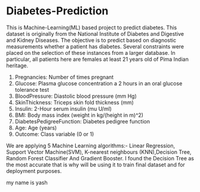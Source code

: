 # Diabetes-Prediction
This is Machine-Learning(ML) based project to predict diabetes.
This dataset is originally from the National Institute of Diabetes and Digestive and Kidney Diseases. The objective is to predict based on diagnostic measurements whether a patient has diabetes.
Several constraints were placed on the selection of these instances from a larger database. In particular, all patients here are females at least 21 years old of Pima Indian heritage.
1. Pregnancies: Number of times pregnant
2. Glucose: Plasma glucose concentration a 2 hours in an oral glucose tolerance test
3. BloodPressure: Diastolic blood pressure (mm Hg)
4. SkinThickness: Triceps skin fold thickness (mm)
5. Insulin: 2-Hour serum insulin (mu U/ml)
6. BMI: Body mass index (weight in kg/(height in m)^2)
7. DiabetesPedigreeFunction: Diabetes pedigree function
8. Age: Age (years)
9. Outcome: Class variable (0 or 1)

We are applying 5 Machine Learning algorithms:- Linear Regression, Support Vector Machine(SVM), K-nearest neighbours (KNN),Decision Tree, Random Forest Classifier And Gradient Booster. I found the Decision Tree as the most accurate that is why will be using it to train final dataset and for deployment purposes.

my name is yash

